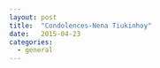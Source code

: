 ```yaml
---
layout: post
title:  "Condolences-Nena Tiukinhoy"
date:   2015-04-23
categories: 
  - general
---
```



